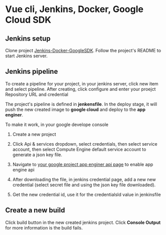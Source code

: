 # Vue cli, Jenkins, Docker, Google Cloud SDK

## Jenkins setup

Clone project [Jenkins-Docker-GoogleSDK](https://github.com/zaichaopan/Jenkins-Docker-GoogleSDK). Follow the project's README to start Jenkins server.

## Jenkins pipeline

To create a pipeline for your project, in your jenkins server, click new item and select pipeline.  After creating, click configure and enter your proejct Repository URL and credential

The project's pipeline is defined in **jenkensfile**. In the deploy stage, it will push the new created image to **google cloud** and deploy to the **app enginer**. 

To make it work, in your google develope console

1. Create a new project

2. Click Api & services dropdown, select credentials, then select service account, then select Compute Engine default service account to generate a json key file.

3. Navigate to [your google project app enginer api page](https://console.developers.google.com/apis/api/appengine.googleapis.com/) to enable app engine api

4. After downloading the file, in jenkins credential page, add a new new credential (select secret file and using the json key file downloaded).

5. Get the new credential id, use it for the credentialsId value in jenkinsfile

## Create a new build

Click build button in the new created jenkins project. Click **Console Output** for more information is the build fails. 


